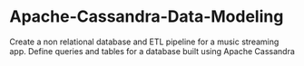# Apache-Cassandra-Data-Modeling
Create a non relational database and ETL pipeline for a music streaming app. Define queries and tables for a database built using Apache Cassandra

